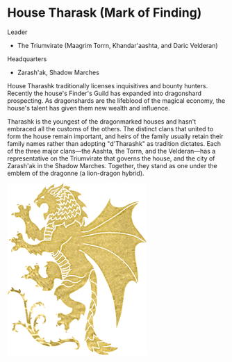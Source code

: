 # House Tharask (Mark of Finding)

Leader

- The Triumvirate (Maagrim Torrn, Khandar'aashta, and Daric Velderan)

Headquarters

- Zarash'ak, Shadow Marches

House Tharashk traditionally licenses inquisitives and bounty hunters. Recently the house's Finder's Guild has expanded into dragonshard prospecting. As dragon­shards are the lifeblood of the magical economy, the house's talent has given them new wealth and influence.

Tharashk is the youngest of the dragonmarked houses and hasn't embraced all the customs of the others. The distinct clans that united to form the house remain important, and heirs of the family usually retain their family names rather than adopting "d'Tharashk" as tradition dictates. Each of the three major clans—the Aashta, the Torrn, and the Velderan—has a representative on the Triumvirate that governs the house, and the city of Zarash'ak in the Shadow Marches. Together, they stand as one under the emblem of the dragonne (a lion-dragon hybrid).

![emblem](<./images/Tharask_(Finding).png>)
